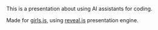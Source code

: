 This is a presentation about using AI assistants for coding.

Made for [girls.js](https://girlsjs.pl/), using [reveal.js](https://revealjs.com) presentation engine.
